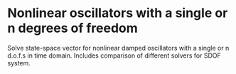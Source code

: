 # Nonlinear oscillators with a single or n degrees of freedom
Solve state-space vector for nonlinear damped oscillators with a single or n d.o.f.s in time domain. 
Includes comparison of different solvers for SDOF system. 
